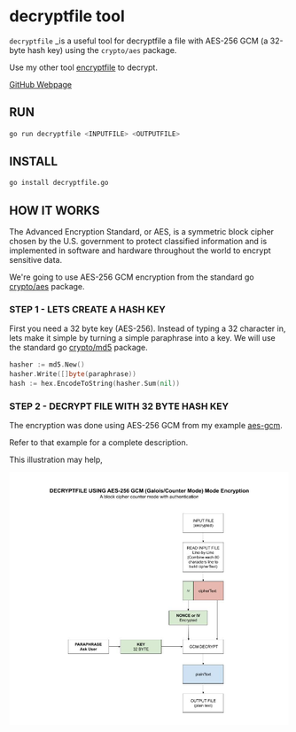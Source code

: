 # decryptfile tool

`decryptfile` _is a useful tool for
decryptfile a file with AES-256 GCM (a 32-byte hash key) using the `crypto/aes` package.

Use my other tool
[encryptfile](https://github.com/JeffDeCola/my-go-examples/tree/master/useful-tools-i-created/decryptfile)
to decrypt.

[GitHub Webpage](https://jeffdecola.github.io/my-go-examples/)

## RUN

```bash
go run decryptfile <INPUTFILE> <OUTPUTFILE>
```

## INSTALL

```bash
go install decryptfile.go
```

## HOW IT WORKS

The Advanced Encryption Standard, or AES, is a symmetric
block cipher chosen by the U.S. government to protect classified
information and is implemented in software and hardware throughout
the world to encrypt sensitive data.

We're going to use AES-256 GCM encryption from the standard go
[crypto/aes](https://golang.org/pkg/crypto/aes/)
package.

### STEP 1 - LETS CREATE A HASH KEY

First you need a 32 byte key (AES-256).  Instead of typing a 32
character in, lets make it simple by turning a simple paraphrase into a key.
We will use the standard go
[crypto/md5](https://golang.org/pkg/crypto/md5/)
package.

```go
hasher := md5.New()
hasher.Write([]byte(paraphrase))
hash := hex.EncodeToString(hasher.Sum(nil))
```

### STEP 2 - DECRYPT FILE WITH 32 BYTE HASH KEY

The encryption was done using AES-256 GCM from my example
[aes-gcm](https://github.com/JeffDeCola/my-go-examples/tree/master/encryption-decryption/aes-gcm).

Refer to that example for a complete description.

This illustration may help,

![IMAGE - decryptfile - IMAGE](../docs/pics/decryptfile.jpg)
